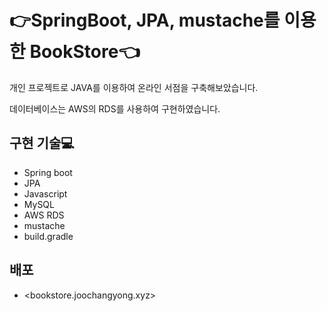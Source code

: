 # :point_right:SpringBoot, JPA, mustache를 이용한 BookStore:point_left:

개인 프로젝트로 JAVA를 이용하여 온라인 서점을 구축해보았습니다.

데이터베이스는 AWS의 RDS를 사용하여 구현하였습니다.

## 구현 기술:computer:
* Spring boot
* JPA
* Javascript
* MySQL
* AWS RDS
* mustache
* build.gradle

## 배포
* <bookstore.joochangyong.xyz>
